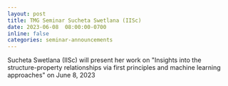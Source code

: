 ```yaml
---
layout: post
title: TMG Seminar Sucheta Swetlana (IISc) 
date: 2023-06-08  08:00:00-0700
inline: false
categories: seminar-announcements
---
```


Sucheta Swetlana (IISc)  will present her work on "Insights into the structure-property relationships via first principles and machine learning approaches" on June 8, 2023 

